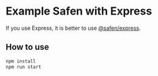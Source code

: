 # Example Safen with Express

If you use Express, it is better to use [@safen/express](https://github.com/wan2land/safen-express).

## How to use

```bash
npm install
npm run start
```
